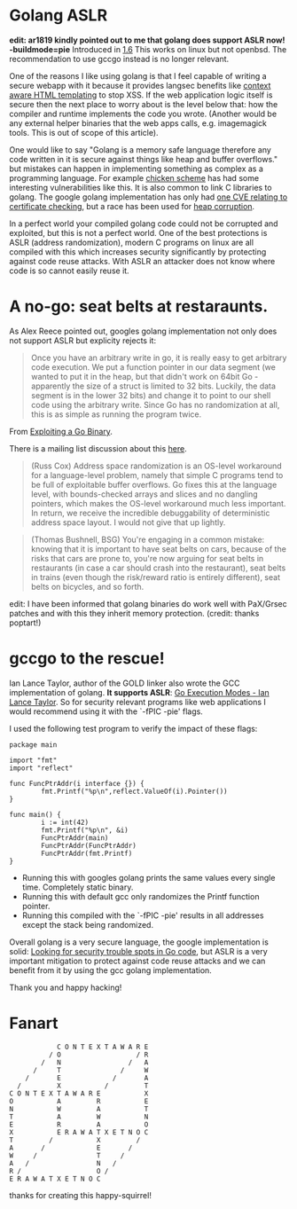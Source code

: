 # Golang ASLR

**edit: ar1819 kindly pointed out to me that golang does support ASLR now! -buildmode=pie** Introduced in [1.6](https://golang.org/doc/go1.6) This works on linux but not openbsd. The recommendation to use gccgo instead is no longer relevant.

One of the reasons I like using golang is that I feel capable of writing a secure webapp with it because it provides langsec benefits like [context aware HTML templating](https://golang.org/pkg/html/template/) to stop XSS. If the web application logic itself is secure then the next place to worry about is the level below that: how the compiler and runtime implements the code you wrote. (Another would be any external helper binaries that the web apps calls, e.g. imagemagick tools. This is out of scope of this article).

One would like to say "Golang is a memory safe language therefore any code written in it is secure against things like heap and buffer overflows." but mistakes can happen in implementing something as complex as a programming language. For example [chicken scheme](http://www.cvedetails.com/product/26314/Call-cc-Chicken.html?vendor_id=12910) has had some interesting vulnerabilities like this. It is also common to link C libraries to golang. The google golang implementation has only had [one CVE relating to certificate checking](http://www.cvedetails.com/vendor/14185/Golang.html), but a race has been used for [heap corruption](https://blog.stalkr.net/2015/04/golang-data-races-to-break-memory-safety.html).

In a perfect world your compiled golang code could not be corrupted and exploited, but this is not a perfect world. One of the best protections is ASLR (address randomization), modern C programs on linux are all compiled with this which increases security significantly by protecting against code reuse attacks. With ASLR an attacker does not know where code is so cannot easily reuse it.

# A no-go: seat belts at restaraunts.

As Alex Reece pointed out, googles golang implementation not only does not support ASLR but explicity rejects it:

> Once you have an arbitrary write in go, it is really easy to get arbitrary code execution. We put a function pointer in our data segment (we wanted to put it in the heap, but that didn't work on 64bit Go - apparently the size of a struct is limited to 32 bits. Luckily, the data segment is in the lower 32 bits) and change it to point to our shell code using the arbitrary write. Since Go has no randomization at all, this is as simple as running the program twice.

From [Exploiting a Go Binary](http://codearcana.com/posts/2013/04/23/exploiting-a-go-binary.html).

There is a mailing list discussion about this [here](https://github.com/golang/go/issues/14327).

> (Russ Cox) Address space randomization is an OS-level workaround for a language-level problem, namely that simple C programs tend to be full of exploitable buffer overflows.  Go fixes this at the language level, with bounds-checked arrays and slices and no dangling pointers, which makes the OS-level workaround much less important.  In return, we receive the incredible debuggability of deterministic address space layout.  I would not give that up lightly. 

> (Thomas Bushnell, BSG) You're engaging in a common mistake: knowing that it is important to have seat belts on cars, because of the risks that cars are prone to, you're now arguing for seat belts in restaurants (in case a car should crash into the restaurant), seat belts in trains (even though the risk/reward ratio is entirely different), seat belts on bicycles, and so forth.

edit: I have been informed that golang binaries do work well with PaX/Grsec patches and with this they inherit memory protection. (credit: thanks poptart!)

# gccgo to the rescue!

Ian Lance Taylor, author of the GOLD linker also wrote the GCC implementation of golang. **It supports ASLR**: [Go Execution Modes - Ian Lance Taylor](https://docs.google.com/document/d/1nr-TQHw_er6GOQRsF6T43GGhFDelrAP0NqSS_00RgZQ/). So for security relevant programs like web applications I would recommend using it with the `-fPIC -pie' flags.

I used the following test program to verify the impact of these flags:

```
package main

import "fmt"
import "reflect"

func FuncPtrAddr(i interface {}) {
        fmt.Printf("%p\n",reflect.ValueOf(i).Pointer())
}

func main() {
        i := int(42)
        fmt.Printf("%p\n", &i)
        FuncPtrAddr(main)
        FuncPtrAddr(FuncPtrAddr)
        FuncPtrAddr(fmt.Printf)
}
```

* Running this with googles golang prints the same values every single time. Completely static binary.
* Running this with default gcc only randomizes the Printf function pointer.
* Running this compiled with the `-fPIC -pie' results in all addresses except the stack being randomized.

Overall golang is a very secure language, the google implementation is solid: [Looking for security trouble spots in Go code](http://0xdabbad00.com/2015/04/12/looking_for_security_trouble_spots_in_go_code/), but ASLR is a very important mitigation to protect against code reuse attacks and we can benefit from it by using the gcc golang implementation.

Thank you and happy hacking!

# Fanart

                C O N T E X T A W A R E
              / O                   / R
            /   N                 /   A
          /     T               /     W
        /       E             /       A
      /         X           /         T
    C O N T E X T A W A R E           X
    O           A         R           E
    N           W         A           T
    T           A         W           N
    E           R         A           O
    X           E R A W A T X E T N O C
    T         /           X         /  
    A       /             E       /    
    W     /               T     /      
    A   /                 N   /        
    R /                   O /          
    E R A W A T X E T N O C           

thanks for creating this happy-squirrel!
